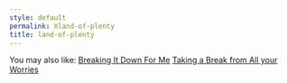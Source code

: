 ```yaml
---
style: default
permalink: Xland-of-plenty
title: land-of-plenty
---
```

You may also like:
[Breaking It Down For Me](http://scp-wiki.net/breaking-it-down-to-me)
[Taking a Break from All your Worries](http://scp-wiki.net/taking-a-break-from-all-your-worries)